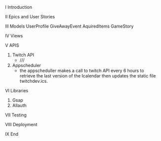 I Introduction



II Epics and User Stories



III Models 
UserProfile
GiveAwayEvent
AquiredItems
GameStory

IV Views


V APIS

1. Twitch API
    - ///
2. Appscheduler
    - the appscheduller makes a call to twitch API every 6 hours to retrieve the last version of the Icalendar then updates the static file twitchdev.ics.

VI Libraries
1. Gsap
2. Allauth

VII Testing


VIII Deployment


IX End